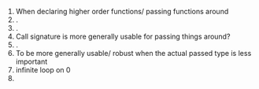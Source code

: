 1. When declaring higher order functions/ passing functions around
2. .
3. .
4. Call signature is more generally usable for passing things around?
5. .
6. To be more generally usable/ robust when the actual passed type is less important
7. infinite loop on 0
8. 